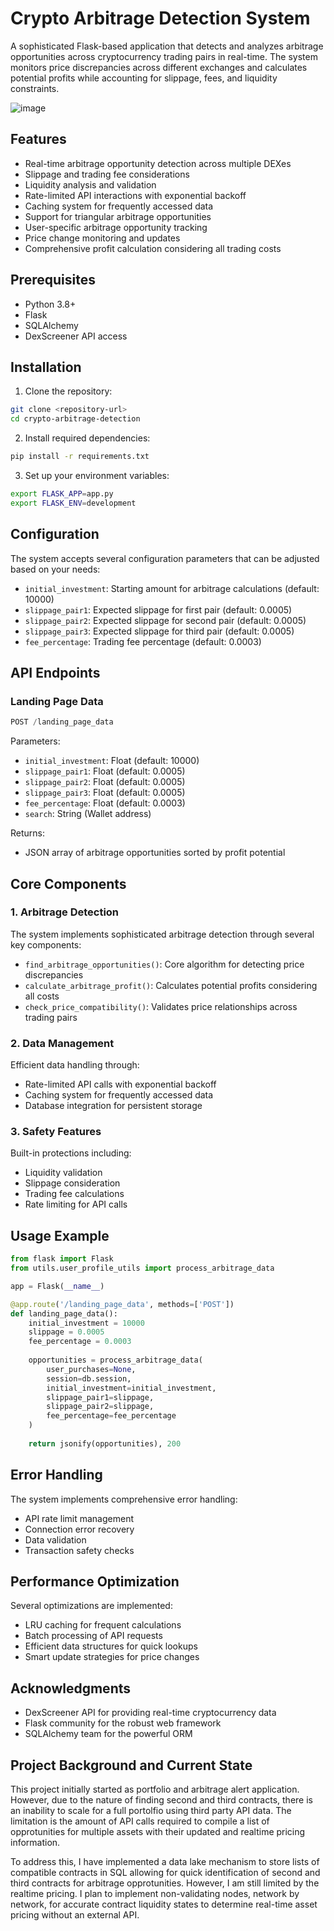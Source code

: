 # Crypto Arbitrage Detection System

A sophisticated Flask-based application that detects and analyzes arbitrage opportunities across cryptocurrency trading pairs in real-time. The system monitors price discrepancies across different exchanges and calculates potential profits while accounting for slippage, fees, and liquidity constraints.

![image](https://github.com/user-attachments/assets/ddd975d6-6b0d-4049-87e2-e670713be36d)

## Features

- Real-time arbitrage opportunity detection across multiple DEXes
- Slippage and trading fee considerations
- Liquidity analysis and validation
- Rate-limited API interactions with exponential backoff
- Caching system for frequently accessed data
- Support for triangular arbitrage opportunities
- User-specific arbitrage opportunity tracking
- Price change monitoring and updates
- Comprehensive profit calculation considering all trading costs

## Prerequisites

- Python 3.8+
- Flask
- SQLAlchemy
- DexScreener API access

## Installation

1. Clone the repository:
```bash
git clone <repository-url>
cd crypto-arbitrage-detection
```

2. Install required dependencies:
```bash
pip install -r requirements.txt
```

3. Set up your environment variables:
```bash
export FLASK_APP=app.py
export FLASK_ENV=development
```

## Configuration

The system accepts several configuration parameters that can be adjusted based on your needs:

- `initial_investment`: Starting amount for arbitrage calculations (default: 10000)
- `slippage_pair1`: Expected slippage for first pair (default: 0.0005)
- `slippage_pair2`: Expected slippage for second pair (default: 0.0005)
- `slippage_pair3`: Expected slippage for third pair (default: 0.0005)
- `fee_percentage`: Trading fee percentage (default: 0.0003)

## API Endpoints

### Landing Page Data
```python
POST /landing_page_data
```

Parameters:
- `initial_investment`: Float (default: 10000)
- `slippage_pair1`: Float (default: 0.0005)
- `slippage_pair2`: Float (default: 0.0005)
- `slippage_pair3`: Float (default: 0.0005)
- `fee_percentage`: Float (default: 0.0003)
- `search`: String (Wallet address)

Returns:
- JSON array of arbitrage opportunities sorted by profit potential

## Core Components

### 1. Arbitrage Detection
The system implements sophisticated arbitrage detection through several key components:

- `find_arbitrage_opportunities()`: Core algorithm for detecting price discrepancies
- `calculate_arbitrage_profit()`: Calculates potential profits considering all costs
- `check_price_compatibility()`: Validates price relationships across trading pairs

### 2. Data Management
Efficient data handling through:

- Rate-limited API calls with exponential backoff
- Caching system for frequently accessed data
- Database integration for persistent storage

### 3. Safety Features
Built-in protections including:

- Liquidity validation
- Slippage consideration
- Trading fee calculations
- Rate limiting for API calls

## Usage Example

```python
from flask import Flask
from utils.user_profile_utils import process_arbitrage_data

app = Flask(__name__)

@app.route('/landing_page_data', methods=['POST'])
def landing_page_data():
    initial_investment = 10000
    slippage = 0.0005
    fee_percentage = 0.0003
    
    opportunities = process_arbitrage_data(
        user_purchases=None,
        session=db.session,
        initial_investment=initial_investment,
        slippage_pair1=slippage,
        slippage_pair2=slippage,
        fee_percentage=fee_percentage
    )
    
    return jsonify(opportunities), 200
```

## Error Handling

The system implements comprehensive error handling:

- API rate limit management
- Connection error recovery
- Data validation
- Transaction safety checks

## Performance Optimization

Several optimizations are implemented:

- LRU caching for frequent calculations
- Batch processing of API requests
- Efficient data structures for quick lookups
- Smart update strategies for price changes

## Acknowledgments

- DexScreener API for providing real-time cryptocurrency data
- Flask community for the robust web framework
- SQLAlchemy team for the powerful ORM

## Project Background and Current State

This project initially started as portfolio and arbitrage alert application. However, due to the nature of finding second and third contracts, there is an inability to scale for a full portolfio using third party API data. The limitation is the amount of API calls required to compile a list of opprotunities for multiple assets with their updated and realtime pricing information. 

To address this, I have implemented a data lake mechanism to store lists of compatible contracts in SQL allowing for quick identification of second and third contracts for arbitrage opprotunities. However, I am still limited by the realtime pricing. I plan to implement non-validating nodes, network by network, for accurate contract liquidity states to determine real-time asset pricing without an external API. 






